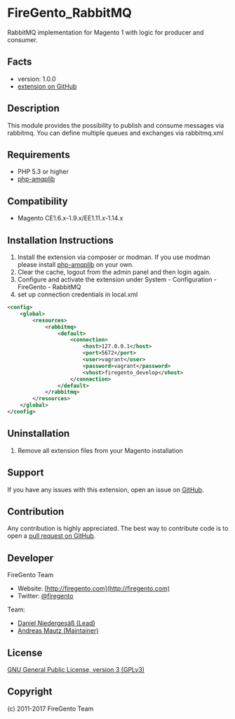 FireGento_RabbitMQ
======================
RabbitMQ implementation for Magento 1 with logic for producer and consumer.

Facts
-----
* version: 1.0.0
* [extension on GitHub](https://github.com/firegento/firegento-rabbitmq) 

Description
-----------
This module provides the possibility to publish and consume messages via rabbitmq. You can define multiple queues and exchanges via rabbitmq.xml

Requirements
-------------------
* PHP 5.3 or higher
* [php-amqplib](https://github.com/php-amqplib/php-amqplib) 

Compatibility
--------------
* Magento CE1.6.x-1.9.x/EE1.11.x-1.14.x

Installation Instructions
-------------------------
1. Install the extension via composer or modman. If you use modman please install [php-amqplib](https://github.com/php-amqplib/php-amqplib)  on your own.
2. Clear the cache, logout from the admin panel and then login again.
3. Configure and activate the extension under System - Configuration - FireGento - RabbitMQ
4. set up connection credentials in local.xml

```xml
<config>
    <global>
        <resources>
            <rabbitmq>
                <default>
                    <connection>
                        <host>127.0.0.1</host>
                        <port>5672</port>
                        <user>vagrant</user>
                        <password>vagrant</password>
                        <vhost>firegento_develop</vhost>
                    </connection>
                </default>
            </rabbitmq>
        </resources>
    </global>
</config>
```
Uninstallation
--------------
1. Remove all extension files from your Magento installation

Support
-------
If you have any issues with this extension, open an issue on [GitHub](https://github.com/firegento/FireGento_RabbitMQ/issues).

Contribution
------------
Any contribution is highly appreciated. The best way to contribute code is to open a [pull request on GitHub](https://help.github.com/articles/using-pull-requests).

Developer
---------
FireGento Team
* Website: [http://firegento.com](http://firegento.com)
* Twitter: [@firegento](https://twitter.com/firegento)

Team:
* [Daniel Niedergesäß (Lead)](https://twitter.com/sqlexception)
* [Andreas Mautz (Maintainer)](https://twitter.com/mautz_et_tong)

License
-------
[GNU General Public License, version 3 (GPLv3)](http://opensource.org/licenses/gpl-3.0)

Copyright
---------
(c) 2011-2017 FireGento Team